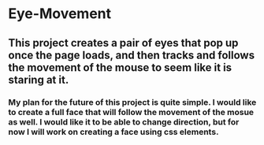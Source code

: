 # Eye-Movement
## This project creates a pair of eyes that pop up once the page loads, and then tracks and follows the movement of the mouse to seem like it is staring at it.
### My plan for the future of this project is quite simple. I would like to create a full face that will follow the movement of the mosue as well. I would like it to be able to change direction, but for now I will work on creating a face using css elements.
